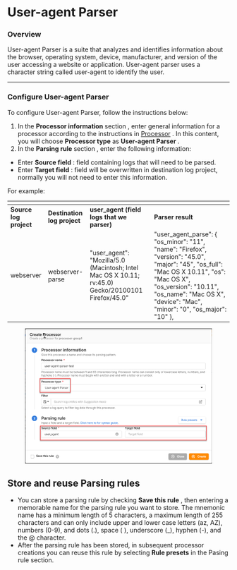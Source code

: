 # User-agent Parser

### Overview

User-agent Parser is a suite that analyzes and identifies information about the browser, operating system, device, manufacturer, and version of the user accessing a website or application. User-agent parser uses a character string called user-agent to identify the user.

***

### Configure User-agent Parser

To configure User-agent Parser, follow the instructions below:

1. In the **Processor information** section , enter general information for a processor according to the instructions in [Processor](https://docs-vngcloud-vn.translate.goog/vng-cloud-document/v/vn/vmonitor/dashboards/logs/lam-viec-voi-log-pipeline/processor) . In this content, you will choose **Processor type** as **User-agent Parser** .
2. In the **Parsing rule** section , enter the following information:

* Enter **Source field** : field containing logs that will need to be parsed.
* Enter **Target field** : field will be overwritten in destination log project, normally you will not need to enter this information.

For example:

<table data-header-hidden data-full-width="true"><thead><tr><th></th><th></th><th></th><th></th></tr></thead><tbody><tr><td><strong>Source log project</strong></td><td><strong>Destination log project</strong></td><td><strong>user_agent (field logs that we parser)</strong></td><td><strong>Parser result</strong></td></tr><tr><td>webserver</td><td>webserver-parse</td><td>"user_agent": "Mozilla/5.0 (Macintosh; Intel Mac OS X 10.11; rv:45.0) Gecko/20100101 Firefox/45.0"</td><td>"user_agent_parse": { "os_minor": "11", "name": "Firefox", "version": "45.0", "major": "45", "os_full": "Mac OS X 10.11", "os": "Mac OS X", "os_version": "10.11", "os_name": "Mac OS X", "device": "Mac", "minor": "0", "os_major": "10" },</td></tr></tbody></table>

<figure><img src="../../../../../.gitbook/assets/image (7) (1) (1) (1) (1) (1) (1) (1) (1).png" alt=""><figcaption></figcaption></figure>

## Store and reuse Parsing rules <a href="#luu-tru-va-tai-su-dung-parsing-rule" id="luu-tru-va-tai-su-dung-parsing-rule"></a>

* You can store a parsing rule by checking **Save this rule** , then entering a memorable name for the parsing rule you want to store. The mnemonic name has a minimum length of 5 characters, a maximum length of 255 characters and can only include upper and lower case letters (az, AZ), numbers (0-9), and dots (.), space ( ), underscore (\_), hyphen (-), and the @ character.
* After the parsing rule has been stored, in subsequent processor creations you can reuse this rule by selecting **Rule presets** in the Pasing rule section.
